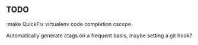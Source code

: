 ## TODO

:make
QuickFix
virtualenv code completion
cscope


Automatically generate ctags on a frequent basis, maybe setting a git hook?
